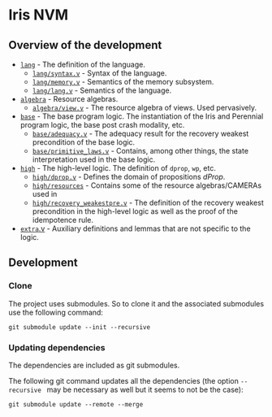 # Iris NVM

## Overview of the development

* [`lang`](src/lang) - The definition of the language.
  * [`lang/syntax.v`](src/lang/syntax.v) - Syntax of the language.
  * [`lang/memory.v`](src/lang/memory.v) - Semantics of the memory subsystem.
  * [`lang/lang.v`](src/lang/lang.v) - Semantics of the language.
* [`algebra`](src/algebra) - Resource algebras.
  * [`algebra/view.v`](src/algebra/view.v) - The resource algebra of views. Used
    pervasively.
* [`base`](src/base) - The base program logic. The instantiation of the Iris and
  Perennial program logic, the base post crash modality, etc.
  * [`base/adequacy.v`](src/base/adequacy.v) - The adequacy result for the recovery weakest
    precondition of the base logic.
  * [`base/primitive_laws.v`](src/base/primitive_laws.v) - Contains, among other things, the state
    interpretation used in the base logic.
* [`high`](src/high) - The high-level logic. The definition of `dprop`, `wp`, etc.
  * [`high/dprop.v`](src/high/dprop.v) - Defines the domain of propositions _dProp_.
  * [`high/resources`](src/high/resources) - Contains some of the resource algebras/CAMERAs used in
  * [`high/recovery_weakestpre.v`](src/high/recovery_weakestpre.v) - The
    definition of the recovery weakest precondition in the high-level logic as
    well as the proof of the idempotence rule.
* [`extra`.v](src/extra.v) - Auxiliary definitions and lemmas that are not
  specific to the logic.

## Development

### Clone

The project uses submodules. So to clone it and the associated submodules use
the following command:

```
git submodule update --init --recursive
```

### Updating dependencies

The dependencies are included as git submodules.

The following git command updates all the dependencies (the option `--recursive
` may be necessary as well but it seems to not be the case):

```
git submodule update --remote --merge
```

